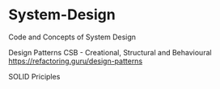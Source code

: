 # System-Design
Code and Concepts of System Design

Design Patterns
CSB - Creational, Structural and Behavioural
https://refactoring.guru/design-patterns


SOLID Priciples
